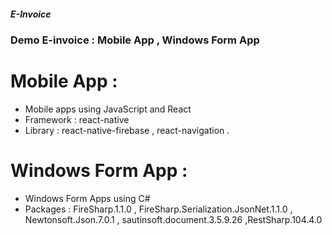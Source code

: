 ##### E-Invoice 
### Demo E-invoice : Mobile App , Windows Form App

# Mobile App :
* Mobile apps using JavaScript and React
* Framework : react-native 
* Library : react-native-firebase , react-navigation .

# Windows Form App :
* Windows Form Apps using C# 
* Packages : FireSharp.1.1.0 , FireSharp.Serialization.JsonNet.1.1.0 , Newtonsoft.Json.7.0.1 , sautinsoft.document.3.5.9.26 ,RestSharp.104.4.0


